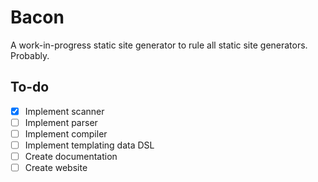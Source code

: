 # Bacon

A work-in-progress static site generator to rule all static site generators. Probably.

## To-do

- [x] Implement scanner
- [ ] Implement parser
- [ ] Implement compiler
- [ ] Implement templating data DSL
- [ ] Create documentation
- [ ] Create website